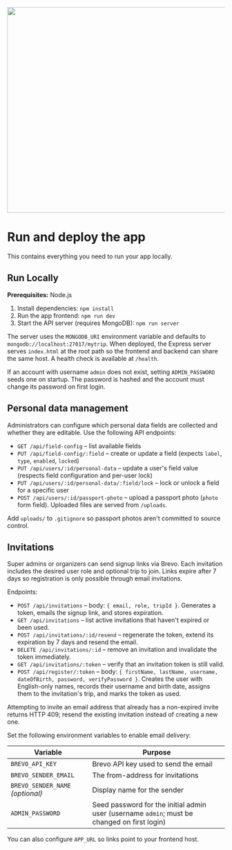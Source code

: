 <div align="center">
<img width="1200" height="475" alt="GHBanner" src="https://github.com/user-attachments/assets/0aa67016-6eaf-458a-adb2-6e31a0763ed6" />
</div>

# Run and deploy the app

This contains everything you need to run your app locally.

## Run Locally

**Prerequisites:**  Node.js


1. Install dependencies:
   `npm install`
2. Run the app frontend:
   `npm run dev`
3. Start the API server (requires MongoDB):
   `npm run server`

The server uses the `MONGODB_URI` environment variable and defaults to `mongodb://localhost:27017/mytrip`.
When deployed, the Express server serves `index.html` at the root path so the frontend and backend can share the same host. A health check is available at `/health`.

If an account with username `admin` does not exist, setting `ADMIN_PASSWORD` seeds one on startup. The password is hashed and the account must change its password on first login.

## Personal data management

Administrators can configure which personal data fields are collected and whether they are editable. Use the following API endpoints:

- `GET /api/field-config` – list available fields
- `PUT /api/field-config/:field` – create or update a field (expects `label`, `type`, `enabled`, `locked`)
- `PUT /api/users/:id/personal-data` – update a user's field value (respects field configuration and per-user lock)
- `PUT /api/users/:id/personal-data/:field/lock` – lock or unlock a field for a specific user
- `POST /api/users/:id/passport-photo` – upload a passport photo (`photo` form field). Uploaded files are served from `/uploads`.

Add `uploads/` to `.gitignore` so passport photos aren't committed to source control.

## Invitations

Super admins or organizers can send signup links via Brevo. Each invitation includes the desired user role and optional trip to join. Links expire after 7 days so registration is only possible through email invitations.

Endpoints:

- `POST /api/invitations` – body: `{ email, role, tripId }`. Generates a token, emails the signup link, and stores expiration.
- `GET /api/invitations` – list active invitations that haven't expired or been used.
- `POST /api/invitations/:id/resend` – regenerate the token, extend its expiration by 7 days and resend the email.
- `DELETE /api/invitations/:id` – remove an invitation and invalidate the token immediately.
- `GET /api/invitations/:token` – verify that an invitation token is still valid.
- `POST /api/register/:token` – body: `{ firstName, lastName, username, dateOfBirth, password, verifyPassword }`. Creates the user with English-only names, records their username and birth date, assigns them to the invitation's trip, and marks the token as used.

Attempting to invite an email address that already has a non-expired invite returns HTTP 409; resend the existing invitation instead of creating a new one.

Set the following environment variables to enable email delivery:

| Variable | Purpose |
| -------- | ------- |
| `BREVO_API_KEY` | Brevo API key used to send the email |
| `BREVO_SENDER_EMAIL` | The from-address for invitations |
| `BREVO_SENDER_NAME` *(optional)* | Display name for the sender |
| `ADMIN_PASSWORD` | Seed password for the initial admin user (username `admin`; must be changed on first login) |

You can also configure `APP_URL` so links point to your frontend host.
